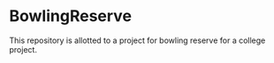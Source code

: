 # BowlingReserve
This repository is allotted to a project for bowling reserve for a college project.
